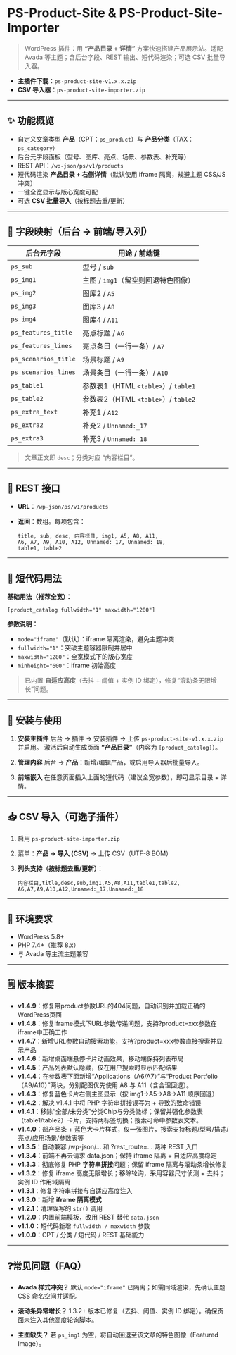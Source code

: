 # PS-Product-Site & PS-Product-Site-Importer

> WordPress 插件：用 **“产品目录 + 详情”** 方案快速搭建产品展示站。适配 Avada 等主题；含后台字段、REST 输出、短代码渲染；可选 CSV 批量导入器。

* **主插件下载**：`ps-product-site-v1.x.x.zip`
* **CSV 导入器**：`ps-product-site-importer.zip`

---

## ✨ 功能概览

* 自定义文章类型 **产品**（CPT：`ps_product`）与 **产品分类**（TAX：`ps_category`）
* 后台元字段面板（型号、图库、亮点、场景、参数表、补充等）
* REST API：`/wp-json/ps/v1/products`
* 短代码渲染 **产品目录 + 右侧详情**（默认使用 iframe 隔离，规避主题 CSS/JS 冲突）
* 一键全宽显示与版心宽度可配
* 可选 **CSV 批量导入**（按标题去重/更新）

---

## 🧩 字段映射（后台 → 前端/导入列）

| 后台元字段                | 用途 / 前端键                       |
| -------------------- | ------------------------------ |
| `ps_sub`             | 型号 / `sub`                     |
| `ps_img1`            | 主图 / `img1`（留空则回退特色图像）         |
| `ps_img2`            | 图库2 / `A5`                     |
| `ps_img3`            | 图库3 / `A8`                     |
| `ps_img4`            | 图库4 / `A11`                    |
| `ps_features_title`  | 亮点标题 / `A6`                    |
| `ps_features_lines`  | 亮点条目（一行一条）/ `A7`               |
| `ps_scenarios_title` | 场景标题 / `A9`                    |
| `ps_scenarios_lines` | 场景条目（一行一条）/ `A10`              |
| `ps_table1`          | 参数表1（HTML `<table>`）/ `table1` |
| `ps_table2`          | 参数表2（HTML `<table>`）/ `table2` |
| `ps_extra_text`      | 补充1 / `A12`                    |
| `ps_extra2`          | 补充2 / `Unnamed:_17`            |
| `ps_extra3`          | 补充3 / `Unnamed:_18`            |

> 文章正文即 `desc`；分类对应 “内容栏目”。

---

## 🔌 REST 接口

* **URL**：`/wp-json/ps/v1/products`
* **返回**：数组。每项包含：

  ```
  title, sub, desc, 内容栏目, img1, A5, A8, A11,
  A6, A7, A9, A10, A12, Unnamed:_17, Unnamed:_18,
  table1, table2
  ```

---

## 🧱 短代码用法

**基础用法（推荐全宽）：**

```
[product_catalog fullwidth="1" maxwidth="1280"]
```

**参数说明：**

* `mode="iframe"`（默认）：iframe 隔离渲染，避免主题冲突
* `fullwidth="1"`：突破主题容器限制并居中
* `maxwidth="1280"`：全宽模式下的版心宽度
* `minheight="600"`：iframe 初始高度

> 已内置 **自适应高度**（去抖 + 阈值 + 实例 ID 绑定），修复“滚动条无限增长”问题。

---

## 🚀 安装与使用

1. **安装主插件**
   后台 → 插件 → 安装插件 → 上传 `ps-product-site-v1.x.x.zip` 并启用。
   激活后自动生成页面 **“产品目录”**（内容为 `[product_catalog]`）。

2. **管理内容**
   后台 → **产品**：新增/编辑产品，或启用导入器后批量导入。

3. **前端嵌入**
   在任意页面插入上面的短代码（建议全宽参数），即可显示目录 + 详情。

---

## 📥 CSV 导入（可选子插件）

1. 启用 `ps-product-site-importer.zip`
2. 菜单：**产品 → 导入 (CSV)** → 上传 CSV（UTF-8 BOM）
3. **列头支持（按标题去重/更新）**：

   ```
   内容栏目,title,desc,sub,img1,A5,A8,A11,table1,table2,
   A6,A7,A9,A10,A12,Unnamed:_17,Unnamed:_18
   ```

---

## 📝 环境要求

* WordPress 5.8+
* PHP 7.4+（推荐 8.x）
* 与 Avada 等主流主题兼容

---

## 🗒️ 版本摘要
* **v1.4.9**：修复带product参数URL的404问题，自动识别并加载正确的WordPress页面
* **v1.4.8**：修复iframe模式下URL参数传递问题，支持?product=xxx参数在iframe中正确工作
* **v1.4.7**：新增URL参数自动搜索功能，支持?product=xxx参数直接搜索并显示产品
* **v1.4.6**：新增桌面端悬停卡片动画效果，移动端保持列表布局
* **v1.4.5**：产品列表默认隐藏，仅在用户搜索时显示匹配结果
* **v1.4.4**：在参数表下面新增“Applications（A6/A7）”与“Product Portfolio（A9/A10）”两块，分别配图优先使用 A8 与 A11（含合理回退）。
* **v1.4.3**：修复蓝色卡片右侧主图显示（按 img1→A5→A8→A11 顺序回退）
* **v1.4.2**：解决 v1.4.1 中将 PHP 字符串拼接误写为 + 导致的致命错误
* **v1.4.1**：移除“全部/未分类”分类Chip与分类徽标；保留并强化参数表（table1/table2）卡片，支持两标签切换；搜索可命中参数表文本。
* **v1.4.0**：部产品条 + 蓝色大卡片样式，仅一张图片，搜索支持标题/型号/描述/亮点/应用场景/参数表等
* **v1.3.5**：自动兼容 /wp-json/... 和 ?rest_route=... 两种 REST 入口
* **v1.3.4**：前端不再去请求 data.json；保持 iframe 隔离 + 自适应高度稳定
* **v1.3.3**：彻底修复 PHP **字符串拼接**问题；保留 iframe 隔离与滚动条增长修复
* **v1.3.2**：修复 iframe 高度无限增长；移除轮询，采用容器尺寸侦测 + 去抖；实例 ID 作用域隔离
* **v1.3.1**：修复字符串拼接与自适应高度注入
* **v1.3.0**：新增 **iframe 隔离模式**
* **v1.2.1**：清理误写的 `str()` 调用
* **v1.2.0**：内置前端模板，改用 REST 替代 `data.json`
* **v1.1.0**：短代码新增 `fullwidth / maxwidth` 参数
* **v1.0.0**：CPT / 分类 / 短代码 / REST 基础能力

---

## ❓常见问题（FAQ）

* **Avada 样式冲突？**
  默认 `mode="iframe"` 已隔离；如需同域渲染，先确认主题 CSS 命名空间并适配。

* **滚动条异常增长？**
  1.3.2+ 版本已修复（去抖、阈值、实例 ID 绑定）。确保页面未注入其他高度轮询脚本。

* **主图缺失？**
  若 `ps_img1` 为空，将自动回退至该文章的特色图像（Featured Image）。
